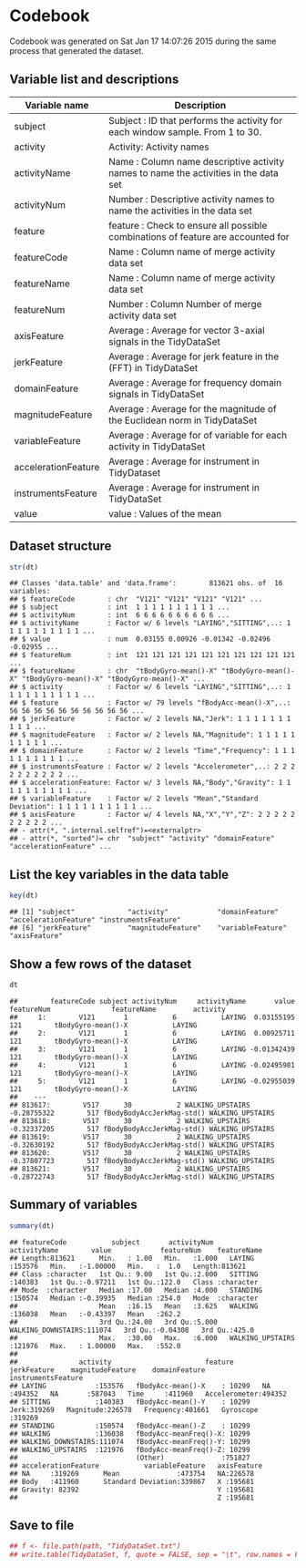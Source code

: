 Codebook
========
Codebook was generated on Sat Jan 17 14:07:26 2015 during the same process that generated the dataset. 

Variable list and descriptions
------------------------------
        
Variable name       | Description
--------------------|------------
subject             | Subject : ID that performs the activity for each window sample. From 1 to 30.
activity            | Activity: Activity names
activityName        | Name    : Column name descriptive activity names to name the activities in the data set
activityNum         | Number  : Descriptive activity names to name the activities in the data set
feature             | feature : Check to ensure all possible combinations of feature are accounted for
featureCode         | Name    : Column name of merge activity data set
featureName         | Name    : Column name of merge activity data set
featureNum          | Number  : Column Number of merge activity data set
axisFeature         | Average : Average for vector 3-axial signals in the TidyDataSet 
jerkFeature         | Average : Average for jerk feature in the (FFT) in TidyDataSet
domainFeature       | Average : Average for frequency domain signals in TidyDataSet
magnitudeFeature    | Average : Average for the magnitude of the Euclidean norm in TidyDataSet 
variableFeature     | Average : Average for of variable for each activity in TidyDataSet
accelerationFeature | Average : Average for instrument in TidyDataset
instrumentsFeature  | Average : Average for instrument in TidyDataSet 
value               | value   : Values of the mean

Dataset structure
-----------------
        
```r
str(dt)
```
```
## Classes 'data.table' and 'data.frame':        813621 obs. of  16 variables:
## $ featureCode        : chr  "V121" "V121" "V121" "V121" ...
## $ subject            : int  1 1 1 1 1 1 1 1 1 1 ...
## $ activityNum        : int  6 6 6 6 6 6 6 6 6 6 ...
## $ activityName       : Factor w/ 6 levels "LAYING","SITTING",..: 1 1 1 1 1 1 1 1 1 1 ...
## $ value              : num  0.03155 0.00926 -0.01342 -0.02496 -0.02955 ...
## $ featureNum         : int  121 121 121 121 121 121 121 121 121 121 ...
## $ featureName        : chr  "tBodyGyro-mean()-X" "tBodyGyro-mean()-X" "tBodyGyro-mean()-X" "tBodyGyro-mean()-X" ...
## $ activity           : Factor w/ 6 levels "LAYING","SITTING",..: 1 1 1 1 1 1 1 1 1 1 ...
## $ feature            : Factor w/ 79 levels "fBodyAcc-mean()-X",..: 56 56 56 56 56 56 56 56 56 56 ...
## $ jerkFeature        : Factor w/ 2 levels NA,"Jerk": 1 1 1 1 1 1 1 1 1 1 ...
## $ magnitudeFeature   : Factor w/ 2 levels NA,"Magnitude": 1 1 1 1 1 1 1 1 1 1 ...
## $ domainFeature      : Factor w/ 2 levels "Time","Frequency": 1 1 1 1 1 1 1 1 1 1 ...
## $ instrumentsFeature : Factor w/ 2 levels "Accelerometer",..: 2 2 2 2 2 2 2 2 2 2 ...
## $ accelerationFeature: Factor w/ 3 levels NA,"Body","Gravity": 1 1 1 1 1 1 1 1 1 1 ...
## $ variableFeature    : Factor w/ 2 levels "Mean","Standard Deviation": 1 1 1 1 1 1 1 1 1 1 ...
## $ axisFeature        : Factor w/ 4 levels NA,"X","Y","Z": 2 2 2 2 2 2 2 2 2 2 ...
## - attr(*, ".internal.selfref")=<externalptr> 
## - attr(*, "sorted")= chr  "subject" "activity" "domainFeature" "accelerationFeature" ...
```

List the key variables in the data table
----------------------------------------
             
```r
key(dt)
```
```
## [1] "subject"             "activity"            "domainFeature"       "accelerationFeature" "instrumentsFeature" 
## [6] "jerkFeature"         "magnitudeFeature"    "variableFeature"     "axisFeature"        
```

Show a few rows of the dataset
------------------------------

```r
dt
```
```
##        featureCode subject activityNum     activityName       value featureNum               featureName         activity
##     1:        V121       1           6           LAYING  0.03155195        121        tBodyGyro-mean()-X           LAYING
##     2:        V121       1           6           LAYING  0.00925711        121        tBodyGyro-mean()-X           LAYING
##     3:        V121       1           6           LAYING -0.01342439        121        tBodyGyro-mean()-X           LAYING
##     4:        V121       1           6           LAYING -0.02495981        121        tBodyGyro-mean()-X           LAYING
##     5:        V121       1           6           LAYING -0.02955039        121        tBodyGyro-mean()-X           LAYING
##    ---                                                                                                                   
## 813617:        V517      30           2 WALKING_UPSTAIRS -0.28755322        517 fBodyBodyAccJerkMag-std() WALKING_UPSTAIRS
## 813618:        V517      30           2 WALKING_UPSTAIRS -0.32337205        517 fBodyBodyAccJerkMag-std() WALKING_UPSTAIRS
## 813619:        V517      30           2 WALKING_UPSTAIRS -0.32630192        517 fBodyBodyAccJerkMag-std() WALKING_UPSTAIRS
## 813620:        V517      30           2 WALKING_UPSTAIRS -0.37807723        517 fBodyBodyAccJerkMag-std() WALKING_UPSTAIRS
## 813621:        V517      30           2 WALKING_UPSTAIRS -0.28722743        517 fBodyBodyAccJerkMag-std() WALKING_UPSTAIRS
```

Summary of variables
--------------------
        
```r
summary(dt)
```
```
## featureCode           subject       activityNum                activityName        value            featureNum    featureName       
## Length:813621      Min.   : 1.00   Min.   :1.000   LAYING            :153576   Min.   :-1.00000   Min.   :  1.0   Length:813621     
## Class :character   1st Qu.: 9.00   1st Qu.:2.000   SITTING           :140383   1st Qu.:-0.97211   1st Qu.:122.0   Class :character  
## Mode  :character   Median :17.00   Median :4.000   STANDING          :150574   Median :-0.39935   Median :254.0   Mode  :character  
##                    Mean   :16.15   Mean   :3.625   WALKING           :136038   Mean   :-0.43397   Mean   :262.2                     
##                    3rd Qu.:24.00   3rd Qu.:5.000   WALKING_DOWNSTAIRS:111074   3rd Qu.:-0.04308   3rd Qu.:425.0                     
##                    Max.   :30.00   Max.   :6.000   WALKING_UPSTAIRS  :121976   Max.   : 1.00000   Max.   :552.0                     
##                                                                                                                                     
##               activity                       feature       jerkFeature    magnitudeFeature    domainFeature        instrumentsFeature
## LAYING            :153576   fBodyAcc-mean()-X    : 10299   NA  :494352   NA       :587043   Time     :411960   Accelerometer:494352  
## SITTING           :140383   fBodyAcc-mean()-Y    : 10299   Jerk:319269   Magnitude:226578   Frequency:401661   Gyroscope    :319269  
## STANDING          :150574   fBodyAcc-mean()-Z    : 10299                                                                             
## WALKING           :136038   fBodyAcc-meanFreq()-X: 10299                                                                             
## WALKING_DOWNSTAIRS:111074   fBodyAcc-meanFreq()-Y: 10299                                                                             
## WALKING_UPSTAIRS  :121976   fBodyAcc-meanFreq()-Z: 10299                                                                             
##                             (Other)              :751827                                                                             
## accelerationFeature           variableFeature   axisFeature
## NA     :319269      Mean              :473754   NA:226578  
## Body   :411960      Standard Deviation:339867   X :195681  
## Gravity: 82392                                  Y :195681  
##                                                 Z :195681  
```

Save to file
------------

```r
## f <- file.path(path, "TidyDataSet.txt")
## write.table(TidyDataSet, f, quote = FALSE, sep = "\t", row.names = FALSE 
```
